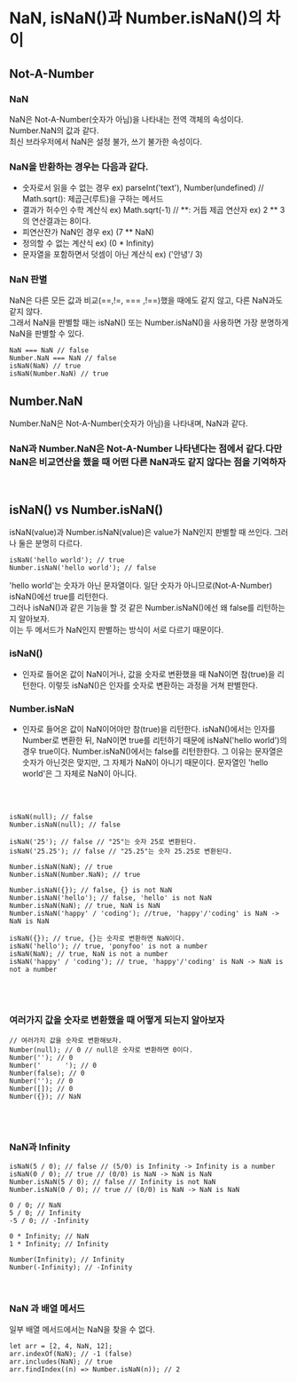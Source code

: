 # NaN, isNaN()과 Number.isNaN()의 차이

## Not-A-Number

### NaN

NaN은 Not-A-Number(숫자가 아님)을 나타내는 전역 객체의 속성이다. Number.NaN의 값과 같다.</br>
최신 브라우저에서 NaN은 설정 불가, 쓰기 불가한 속성이다.
</br>

### NaN을 반환하는 경우는 다음과 같다.

- 숫자로서 읽을 수 없는 경우 ex) parseInt('text'), Number(undefined)
  // Math.sqrt(): 제곱근(루트)을 구하는 메서드
- 결과가 허수인 수학 계산식 ex) Math.sqrt(-1)
  // **: 거듭 제곱 연산자 ex) 2 ** 3의 연산결과는 8이다.
- 피연산잔가 NaN인 경우 ex) (7 \*\* NaN)
- 정의할 수 없는 계산식 ex) (0 \* Infinity)
- 문자열을 포함하면서 덧셈이 아닌 계산식 ex) ('안녕'/ 3)
  </br>

### NaN 판별

NaN은 다른 모든 값과 비교(==,!=, === ,!==)했을 때에도 같지 않고, 다른 NaN과도 같지 않다. </br>
그래서 NaN을 판별할 때는 isNaN() 또는 Number.isNaN()을 사용하면 가장 분명하게 NaN을 판별할 수 있다.

```JS
NaN === NaN // false
Number.NaN === NaN // false
isNaN(NaN) // true
isNaN(Number.NaN) // true

```

## Number.NaN

Number.NaN은 Not-A-Number(숫자가 아님)을 나타내며, NaN과 같다. </br>

### NaN과 Number.NaN은 Not-A-Number 나타낸다는 점에서 같다.다만 NaN은 비교연산을 했을 때 어떤 다른 NaN과도 같지 않다는 점을 기억하자

 </br>

## isNaN() vs Number.isNaN()

isNaN(value)과 Number.isNaN(value)은 value가 NaN인지 판별할 때 쓰인다. 그러나 둘은 분명히 다르다. </br>

```JS
isNaN('hello world'); // true
Number.isNaN('hello world'); // false
```

'hello world'는 숫자가 아닌 문자열이다. 일단 숫자가 아니므로(Not-A-Number) isNaN()에선 true를 리턴한다.</br>
그러나 isNaN()과 같은 기능을 할 것 같은 Number.isNaN()에선 왜 false를 리턴하는지 알아보자.</br>
이는 두 메서드가 NaN인지 판별하는 방식이 서로 다르기 때문이다.</br>

### isNaN()

- 인자로 들어온 값이 NaN이거나, 값을 숫자로 변환했을 때 NaN이면 참(true)을 리턴한다.
  이렇듯 isNaN()은 인자를 숫자로 변환하는 과정을 거쳐 판별한다.

### Number.isNaN

- 인자로 들어온 값이 NaN이어야만 참(true)을 리턴한다.
  isNaN()에서는 인자를 Number로 변환한 뒤, NaN이면 true를 리턴하기 때문에 isNaN('hello world')의 경우 true이다.
  Number.isNaN()에서는 false를 리턴한한다. 그 이유는 문자열은 숫자가 아닌것은 맞지만, 그 자체가 NaN이 아니기 때문이다.
  문자열인 'hello world'은 그 자체로 NaN이 아니다.

</br>
</br>

```JS
isNaN(null); // false
Number.isNaN(null); // false

isNaN('25'); // false // "25"는 숫자 25로 변환된다.
isNaN('25.25'); // false // "25.25"는 숫자 25.25로 변환된다.

Number.isNaN(NaN); // true
Number.isNaN(Number.NaN); // true

Number.isNaN({}); // false, {} is not NaN
Number.isNaN('hello'); // false, 'hello' is not NaN
Number.isNaN(NaN); // true, NaN is NaN
Number.isNaN('happy' / 'coding'); //true, 'happy'/'coding' is NaN -> NaN is NaN

isNaN({}); // true, {}는 숫자로 변환하면 NaN이다.
isNaN('hello'); // true, 'ponyfoo' is not a number
isNaN(NaN); // true, NaN is not a number
isNaN('happy' / 'coding'); // true, 'happy'/'coding' is NaN -> NaN is not a number

```

</br>
</br>

### 여러가지 값을 숫자로 변환했을 때 어떻게 되는지 알아보자

```JS
// 여러가지 값을 숫자로 변환해보자.
Number(null); // 0 // null은 숫자로 변환하면 0이다.
Number(''); // 0
Number('      '); // 0
Number(false); // 0
Number(''); // 0
Number([]); // 0
Number({}); // NaN
```

</br>
</br>

### NaN과 Infinity

```JS
isNaN(5 / 0); // false // (5/0) is Infinity -> Infinity is a number
isNaN(0 / 0); // true // (0/0) is NaN -> NaN is NaN
Number.isNaN(5 / 0); // false // Infinity is not NaN
Number.isNaN(0 / 0); // true // (0/0) is NaN -> NaN is NaN

0 / 0; // NaN
5 / 0; // Infinity
-5 / 0; // -Infinity

0 * Infinity; // NaN
1 * Infinity; // Infinity

Number(Infinity); // Infinity
Number(-Infinity); // -Infinity
```

</br>

### NaN 과 배열 메서드

일부 배열 메서드에서는 NaN을 찾을 수 없다.

```JS
let arr = [2, 4, NaN, 12];
arr.indexOf(NaN); // -1 (false)
arr.includes(NaN); // true
arr.findIndex((n) => Number.isNaN(n)); // 2
```
